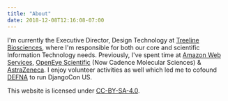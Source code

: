 ```yaml
---
title: "About"
date: 2018-12-08T12:16:08-07:00
---
```


I'm currently the Executive Director, Design Technology at [Treeline Biosciences](https://treelinebiosciences.com/), where I'm responsible for both our core and scientific Information Technology needs. Previously, I've spent time at [Amazon Web Services](https://aws.amazon.com/), [OpenEye Scientific](https://www.eyesopen.com/) (Now Cadence Molecular Sciences) & [AstraZeneca](https://www.astrazeneca.com/). I enjoy volunteer activities as well which led me to cofound [DEFNA](https://www.defna.org/) to run DjangoCon US.

This website is licensed under [CC-BY-SA-4.0](https://creativecommons.org/licenses/by-sa/4.0/).
